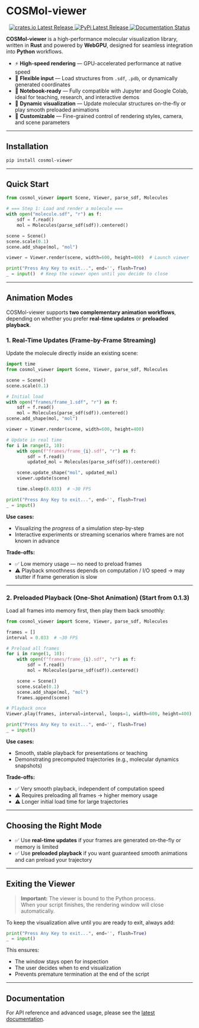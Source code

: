 # COSMol-viewer

<div align="center">
  <a href="https://crates.io/crates/cosmol_viewer">
    <img src="https://img.shields.io/crates/v/cosmol_viewer.svg" alt="crates.io Latest Release"/>
  </a>
  <a href="https://pypi.org/project/cosmol_viewer/">
    <img src="https://img.shields.io/pypi/v/cosmol_viewer.svg" alt="PyPi Latest Release"/>
  </a>
  <a href="https://cosmol-repl.github.io/COSMol-viewer">
    <img src="https://img.shields.io/badge/docs-latest-blue.svg" alt="Documentation Status"/>
  </a>
</div>

**COSMol-viewer** is a high-performance molecular visualization library, written in **Rust** and powered by **WebGPU**, designed for seamless integration into **Python** workflows.  

- ⚡ **High-speed rendering** — GPU-accelerated performance at native speed  
- 🧬 **Flexible input** — Load structures from `.sdf`, `.pdb`, or dynamically generated coordinates  
- 📓 **Notebook-ready** — Fully compatible with Jupyter and Google Colab, ideal for teaching, research, and interactive demos  
- 🔁 **Dynamic visualization** — Update molecular structures on-the-fly or play smooth preloaded animations  
- 🎨 **Customizable** — Fine-grained control of rendering styles, camera, and scene parameters  

---

## Installation

```sh
pip install cosmol-viewer
```

---

## Quick Start

```python
from cosmol_viewer import Scene, Viewer, parse_sdf, Molecules

# === Step 1: Load and render a molecule ===
with open("molecule.sdf", "r") as f:
    sdf = f.read()
    mol = Molecules(parse_sdf(sdf)).centered()

scene = Scene()
scene.scale(0.1)
scene.add_shape(mol, "mol")

viewer = Viewer.render(scene, width=600, height=400)  # Launch viewer

print("Press Any Key to exit...", end='', flush=True)
_ = input()  # Keep the viewer open until you decide to close
```

---

## Animation Modes

COSMol-viewer supports **two complementary animation workflows**, depending on whether you prefer **real-time updates** or **preloaded playback**.

### 1. Real-Time Updates (Frame-by-Frame Streaming)

Update the molecule directly inside an existing scene:

```python
import time
from cosmol_viewer import Scene, Viewer, parse_sdf, Molecules

scene = Scene()
scene.scale(0.1)

# Initial load
with open("frames/frame_1.sdf", "r") as f:
    sdf = f.read()
    mol = Molecules(parse_sdf(sdf)).centered()
scene.add_shape(mol, "mol")

viewer = Viewer.render(scene, width=600, height=400)

# Update in real time
for i in range(2, 10):
    with open(f"frames/frame_{i}.sdf", "r") as f:
        sdf = f.read()
        updated_mol = Molecules(parse_sdf(sdf)).centered()

    scene.update_shape("mol", updated_mol)
    viewer.update(scene)

    time.sleep(0.033)  # ~30 FPS

print("Press Any Key to exit...", end='', flush=True)
_ = input()
```

**Use cases:**  
- Visualizing the *progress* of a simulation step-by-step  
- Interactive experiments or streaming scenarios where frames are not known in advance  

**Trade-offs:**  
- ✅ Low memory usage — no need to preload frames  
- ⚠️ Playback smoothness depends on computation / I/O speed → may stutter if frame generation is slow  

---

### 2. Preloaded Playback (One-Shot Animation) (Start from 0.1.3)

Load all frames into memory first, then play them back smoothly:

```python
from cosmol_viewer import Scene, Viewer, parse_sdf, Molecules

frames = []
interval = 0.033  # ~30 FPS

# Preload all frames
for i in range(1, 10):
    with open(f"frames/frame_{i}.sdf", "r") as f:
        sdf = f.read()
        mol = Molecules(parse_sdf(sdf)).centered()

    scene = Scene()
    scene.scale(0.1)
    scene.add_shape(mol, "mol")
    frames.append(scene)

# Playback once
Viewer.play(frames, interval=interval, loops=1, width=600, height=400)

print("Press Any Key to exit...", end='', flush=True)
_ = input()
```

**Use cases:**  
- Smooth, stable playback for presentations or teaching  
- Demonstrating precomputed trajectories (e.g., molecular dynamics snapshots)  

**Trade-offs:**  
- ✅ Very smooth playback, independent of computation speed  
- ⚠️ Requires preloading all frames → higher memory usage  
- ⚠️ Longer initial load time for large trajectories  

---

## Choosing the Right Mode

- ✅ Use **real-time updates** if your frames are generated on-the-fly or memory is limited  
- ✅ Use **preloaded playback** if you want guaranteed smooth animations and can preload your trajectory  

---

## Exiting the Viewer

> **Important:** The viewer is bound to the Python process.  
> When your script finishes, the rendering window will close automatically.

To keep the visualization alive until you are ready to exit, always add:

```python
print("Press Any Key to exit...", end='', flush=True)
_ = input()
```

This ensures:  
- The window stays open for inspection  
- The user decides when to end visualization  
- Prevents premature termination at the end of the script  

---

## Documentation

For API reference and advanced usage, please see the [latest documentation](https://cosmol-repl.github.io/COSMol-viewer).  
